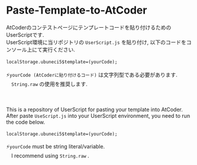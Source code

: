 # Paste-Template-to-AtCoder
AtCoderのコンテストページにテンプレートコードを貼り付けるためのUserScriptです.<br>
UserScript環境に当リポジトリの ```UserScript.js``` を貼り付け, 以下のコードをコンソール上にて実行ください.<br><br>
```localStorage.ubuneci5$template=(yourCode);```<br><br>
:zap:```yourCode (AtCoderに貼り付けるコード)``` は文字列型である必要があります.<br>
　```String.raw``` の使用を推奨します.<br><br><br><br>
This is a repository of UserScript for pasting your template into AtCoder.<br>
After paste ```UseScript.js``` into your UserScript environment, you need to run the code below.<br><br>
```localStorage.ubuneci5$template=(yourCode);```<br><br>
:zap:```yourCode``` must be string literal/variable.<br>
　I recommend using ```String.raw``` .
